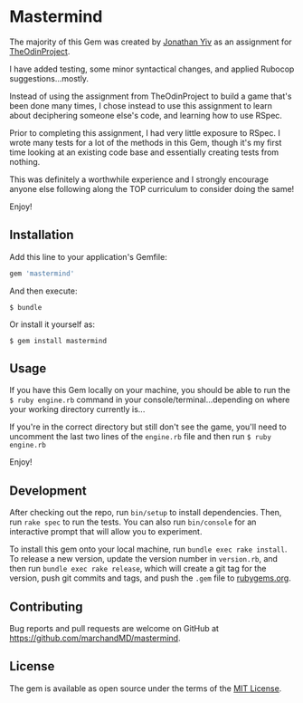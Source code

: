 # Mastermind

The majority of this Gem was created by [Jonathan Yiv](https://github.com/JonathanYiv) as an assignment for [TheOdinProject](https://www.theodinproject.com/home).

I have added testing, some minor syntactical changes, and applied Rubocop suggestions...mostly.

Instead of using the assignment from TheOdinProject to build a game that's been done many times, I chose instead to use this assignment to learn about deciphering someone else's code, and learning how to use RSpec.

Prior to completing this assignment, I had very little exposure to RSpec. I wrote many tests for a lot of the methods in this Gem, though it's my first time looking at an existing code base and essentially creating tests from nothing.

This was definitely a worthwhile experience and I strongly encourage anyone else following along the TOP curriculum to consider doing the same!

Enjoy!

## Installation

Add this line to your application's Gemfile:

```ruby
gem 'mastermind'
```

And then execute:

    $ bundle

Or install it yourself as:

    $ gem install mastermind

## Usage

If you have this Gem locally on your machine, you should be able to run the `$ ruby engine.rb` command in your console/terminal...depending on where your working directory currently is...

If you're in the correct directory but still don't see the game, you'll need to uncomment the last two lines of the `engine.rb` file and then run `$ ruby engine.rb`

Enjoy!

## Development

After checking out the repo, run `bin/setup` to install dependencies. Then, run `rake spec` to run the tests. You can also run `bin/console` for an interactive prompt that will allow you to experiment.

To install this gem onto your local machine, run `bundle exec rake install`. To release a new version, update the version number in `version.rb`, and then run `bundle exec rake release`, which will create a git tag for the version, push git commits and tags, and push the `.gem` file to [rubygems.org](https://rubygems.org).

## Contributing

Bug reports and pull requests are welcome on GitHub at https://github.com/marchandMD/mastermind.

## License

The gem is available as open source under the terms of the [MIT License](https://opensource.org/licenses/MIT).
